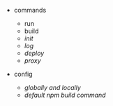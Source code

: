 * commands
	* run
	* build
	* _init_
	* _log_
	* _deploy_
	* _proxy_

* config
	* _globally and locally_
 	* _default npm build command_
